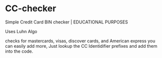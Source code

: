 # CC-checker
Simple Credit Card BIN checker | EDUCATIONAL PURPOSES

Uses Luhn Algo

checks for mastercards, visas, discover cards, and American express you can easily add more, Just lookup the CC Identidifier prefixes and add them into the code.
